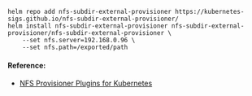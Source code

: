 

```
helm repo add nfs-subdir-external-provisioner https://kubernetes-sigs.github.io/nfs-subdir-external-provisioner/
helm install nfs-subdir-external-provisioner nfs-subdir-external-provisioner/nfs-subdir-external-provisioner \
    --set nfs.server=192.168.0.96 \
    --set nfs.path=/exported/path
```


#### Reference:
- [NFS Provisioner Plugins for Kubernetes](https://github.com/kubernetes-sigs/nfs-subdir-external-provisioner.git)
